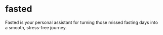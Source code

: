 # fasted
Fasted is your personal assistant for turning those missed fasting days into a smooth, stress-free journey.
